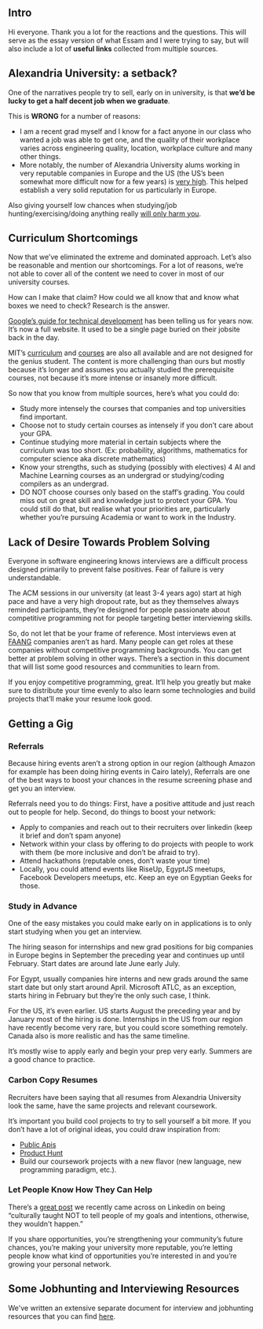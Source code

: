 ## Intro

Hi everyone. Thank you a lot for the reactions and the questions. This will serve as the essay version of what Essam and I were trying to say, but will also include a lot of **useful links** collected from multiple sources.


## Alexandria University: a setback?

One of the narratives people try to sell, early on in university, is that **we’d be lucky to get a half decent job when we graduate**.

This is **WRONG** for a number of reasons:



*   I am a recent grad myself and I know for a fact anyone in our class who wanted a job was able to get one, and the quality of their workplace varies across engineering quality, location, workplace culture and many other things.
*   More notably, the number of Alexandria University alums working in very reputable companies in Europe and the US (the US’s been somewhat more difficult now for a few years) is [very high](https://www.linkedin.com/search/results/people/?facetCurrentCompany=%5B%22309694%22%2C%22207470%22%2C%222494%22%2C%2296622%22%2C%221815218%22%2C%221441%22%2C%221035%22%2C%221586%22%2C%2210667%22%5D&facetPastCompany=%5B%221035%22%2C%221586%22%2C%221441%22%2C%2210667%22%5D&facetSchool=%5B%2212167%22%5D&keywords=software%20engineer&origin=FACETED_SEARCH). This helped establish a very solid reputation for us particularly in Europe.

Also giving yourself low chances when studying/job hunting/exercising/doing anything really [will only harm you](https://en.wikipedia.org/wiki/Strategic_dominance).


## Curriculum Shortcomings 

Now that we’ve eliminated the extreme and dominated approach. Let’s also be reasonable and mention our shortcomings. For a lot of reasons, we’re not able to cover all of the content we need to cover in most of our university courses.

How can I make that claim? How could we all know that and know what boxes we need to check? Research is the answer.

[Google’s guide for technical development](https://techdevguide.withgoogle.com/) has been telling us for years now. It’s now a full website. It used to be a single page buried on their jobsite back in the day.

MIT’s [curriculum](http://catalog.mit.edu/degree-charts/computer-science-engineering-course-6-3/) and [courses](https://ocw.mit.edu/index.htm) are also all available and are not designed for the genius student. The content is more challenging than ours but mostly because it’s longer and assumes you actually studied the prerequisite courses, not because it’s more intense or insanely more difficult.

So now that you know from multiple sources, here’s what you could do:



*   Study more intensely the courses that companies and top universities find important.
*   Choose not to study certain courses as intensely if you don’t care about your GPA.
*   Continue studying more material in certain subjects where the curriculum was too short. (Ex: probability, algorithms, mathematics for computer science aka discrete mathematics)
*   Know your strengths, such as studying (possibly with electives) 4 AI and Machine Learning courses as an undergrad or studying/coding compilers as an undergrad.
*   DO NOT choose courses only based on the staff’s grading. You could miss out on great skill and knowledge just to protect your GPA. You could still do that, but realise what your priorities are, particularly whether you’re pursuing Academia or want to work in the Industry.


## Lack of Desire Towards Problem Solving

Everyone in software engineering knows interviews are a difficult process designed primarily to prevent false positives. Fear of failure is very understandable.

The ACM sessions in our university (at least 3-4 years ago) start at high pace and have a very high dropout rate, but as they themselves always reminded participants, they’re designed for people passionate about competitive programming not for people targeting better interviewing skills.

So, do not let that be your frame of reference. Most interviews even at [FAANG](https://www.investopedia.com/terms/f/faang-stocks.asp) companies aren’t as hard. Many people can get roles at these companies without competitive programming backgrounds. You can get better at problem solving in other ways. There’s a section in this document that will list some good resources and communities to learn from. 

If you enjoy competitive programming, great. It’ll help you greatly but make sure to distribute your time evenly to also learn some technologies and build projects that’ll make your resume look good. 


## Getting a Gig


### Referrals

Because hiring events aren’t a strong option in our region (although Amazon for example has been doing hiring events in Cairo lately), Referrals are one of the best ways to boost your chances in the resume screening phase and get you an interview.

Referrals need you to do things: First, have a positive attitude and just reach out to people for help. Second, do things to boost your network:



*   Apply to companies and reach out to their recruiters over linkedin (keep it brief and don’t spam anyone)
*   Network within your class by offering to do projects with people to work with them (be more inclusive and don’t be afraid to try).
*   Attend hackathons (reputable ones, don’t waste your time)
*   Locally, you could attend events like RiseUp, EgyptJS meetups, Facebook Developers meetups, etc. Keep an eye on Egyptian Geeks for those.


### Study in Advance

One of the easy mistakes you could make early on in applications is to only start studying when you get an interview. 

The hiring season for internships and new grad positions for big companies in Europe begins in September the preceding year and continues up until February. Start dates are around late June early July.

For Egypt, usually companies hire interns and new grads around the same start date but only start around April. Microsoft ATLC, as an exception, starts hiring in February but they’re the only such case, I think.

For the US, it’s even earlier. US starts August the preceding year and by January most of the hiring is done. Internships in the US from our region have recently become very rare, but you could score something remotely. Canada also is more realistic and has the same timeline.

It’s mostly wise to apply early and begin your prep very early. Summers are a good chance to practice.


### Carbon Copy Resumes

Recruiters have been saying that all resumes from Alexandria University look the same, have the same projects and relevant coursework.

It’s important you build cool projects to try to sell yourself a bit more. If you don’t have a lot of original ideas, you could draw inspiration from:



*   [Public Apis](https://github.com/n0shake/Public-APIs)
*   [Product Hunt](producthunt.com)
*   Build our coursework projects with a new flavor (new language, new programming paradigm, etc.).


### Let People Know How They Can Help

There’s a [great post](https://www.linkedin.com/posts/basantshenouda_basantblast-careers-personaldevelopment-activity-6681240475506118656-0kxm) we recently came across on Linkedin on being “culturally taught NOT to tell people of my goals and intentions, otherwise, they wouldn't happen.”

If you share opportunities, you’re strengthening your community’s future chances, you’re making your university more reputable, you’re letting people know what kind of opportunities you’re interested in and you’re growing your personal network.


## Some Jobhunting and Interviewing Resources
We've written an extensive separate document for interview and jobhunting resources that you can find [here](https://github.com/Youssefares/alexandria-university-cce-handbook/blob/master/interview-prep-and-job-hunting.md).
